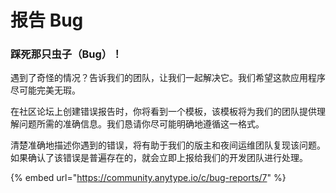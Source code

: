 # 报告 Bug

### 踩死那只虫子（Bug）！

遇到了奇怪的情况？告诉我们的团队，让我们一起解决它。我们希望这款应用程序尽可能完美无瑕。&#x20;

在社区论坛上创建错误报告时，你将看到一个模板，该模板将为我们的团队提供理解问题所需的准确信息。我们恳请你尽可能明确地遵循这一格式。&#x20;

清楚准确地描述你遇到的错误，将有助于我们的版主和夜间运维团队复现该问题。如果确认了该错误是普遍存在的，就会立即上报给我们的开发团队进行处理。&#x20;

{% embed url="https://community.anytype.io/c/bug-reports/7" %}
